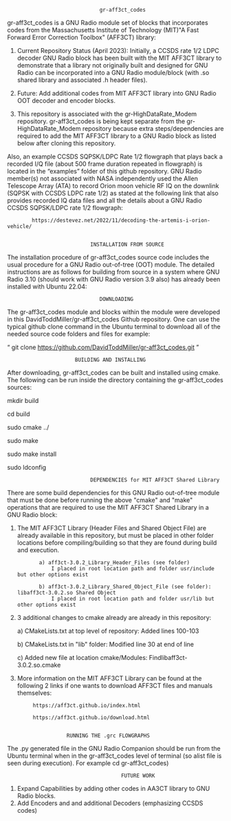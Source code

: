                                   gr-aff3ct_codes

gr-aff3ct_codes is a GNU Radio module set of blocks that incorporates codes from the Massachusetts Institute of Technology (MIT)"A Fast Forward Error Correction Toolbox" (AFF3CT) library:
 
  1) Current Repository Status (April 2023): Initially, a CCSDS rate 1/2 LDPC decoder GNU Radio block has been built with the MIT AFF3CT library to demonstrate that a library not originally built and designed for GNU Radio can be incorporated into a GNU Radio module/block (with .so shared library and associated .h header files).

  2) Future: Add additional codes from MIT AFF3CT library into GNU Radio OOT decoder and encoder blocks.
  
  3) This repository is associated with the gr-HighDataRate_Modem repository. gr-aff3ct_codes is being kept separate from the gr-HighDataRate_Modem repository because extra steps/dependencies are required to add the MIT AFF3CT library to a GNU Radio block as listed below after cloning this repository.
  

Also, an example CCSDS SQPSK/LDPC Rate 1/2 flowgraph that plays back a recorded I/Q file (about 500 frame duration repeated in flowgraph) is located in the “examples” folder of this github repository. GNU Radio member(s) not associated with NASA independently used the Allen Telescope Array (ATA) to record Orion moon vehicle RF IQ on the downlink (SQPSK with CCSDS LDPC rate 1/2) as stated at the following link that also provides recorded IQ data files and all the details about a GNU Radio CCSDS SQPSK/LDPC rate 1/2 flowgraph:

            https://destevez.net/2022/11/decoding-the-artemis-i-orion-vehicle/


                               INSTALLATION FROM SOURCE

The installation procedure of gr-aff3ct_codes source code includes the usual procedure for a GNU Radio out-of-tree (OOT) module. The detailed instructions are as follows for building from source in a system where GNU Radio 3.10 (should work with GNU Radio version 3.9 also) has already been installed with Ubuntu 22.04:


                                  DOWNLOADING

The gr-aff3ct_codes module and blocks within the module were developed in this DavidToddMiller/gr-aff3ct_codes Github repository. One can use the typical github clone command in the Ubuntu terminal to download all of the needed source code folders and files for example:

“ git clone https://github.com/DavidToddMiller/gr-aff3ct_codes.git ”

                          BUILDING AND INSTALLING

After downloading, gr-aff3ct_codes can be built and installed using cmake. The following can be run inside the directory containing the gr-aff3ct_codes sources:

mkdir build

cd build

sudo cmake ../

sudo make

sudo make install

sudo ldconfig

                               DEPENDENCIES for MIT AFF3CT Shared Library

There are some build dependencies for this GNU Radio out-of-tree module that must be done before running the above "cmake" and "make" operations that are required to use the MIT AFF3CT Shared Library in a GNU Radio block:

  1) The MIT AFF3CT Library (Header Files and Shared Object File) are already available in this repository, but must be placed in other folder locations before compiling/building so that they are found during build and execution.

  
                a) aff3ct-3.0.2_Library_Header_Files (see folder)
                    I placed in root location path and folder usr/include but other options exist
                     
                b) aff3ct-3.0.2_Library_Shared_Object_File (see folder): libaff3ct-3.0.2.so Shared Object
                    I placed in root location path and folder usr/lib but other options exist   

  2) 3 additional changes to cmake already are already in this repository:
 
     a) CMakeLists.txt at top level of repository: Added lines 100-103
 
     b) CMakeLists.txt in "lib" folder:  Modified line 30 at end of line
         
     c) Added new file at location cmake/Modules: Findlibaff3ct-3.0.2.so.cmake 
  
  3) More information on the MIT AFF3CT Library can be found at the following 2 links if one wants to download AFF3CT files and manuals themselves:
 
              
              https://aff3ct.github.io/index.html
              
              https://aff3ct.github.io/download.html
              

                         RUNNING THE .grc FLOWGRAPHS

The .py generated file in the GNU Radio Companion should be run from the Ubuntu terminal when in the gr-aff3ct_codes level of terminal (so alist file is seen during execution). For example cd gr-aff3ct_codes)


                                         FUTURE WORK   

1. Expand Capabilities by adding other codes in AA3CT library to GNU Radio blocks. 
2. Add Encoders and and additional Decoders (emphasizing CCSDS codes)  



                                              
